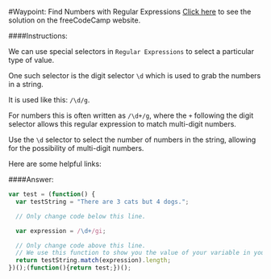 #Waypoint: Find Numbers with Regular Expressions
<a href="http://freecodecamp.com/challenges/Waypoint:%20Find%20Numbers%20with%20Regular%20Expressions?solution=var%20test%20%3D%20(function()%20%7B%0A%20%20var%20testString%20%3D%20%22There%20are%203%20cats%20but%204%20dogs.%22%3B%0A%0A%20%20%2F%2F%20Only%20change%20code%20below%20this%20line.%0A%0A%20%20var%20expression%20%3D%20%2F%5Cd%2B%2Fgi%3B%0A%0A%20%20%2F%2F%20Only%20change%20code%20above%20this%20line.%0A%20%20%2F%2F%20We%20use%20this%20function%20to%20show%20you%20the%20value%20of%20your%20variable%20in%20your%20output%20box.%0A%20%20return%20testString.match(expression).length%3B%0A%7D)()%3B(function()%7Breturn%20test%3B%7D)()%3B%0A" target="_blank">Click here</a> to see the solution on the freeCodeCamp website.


####Instructions:
<p class="wrappable negative-10">We can use special selectors in <code>Regular Expressions</code> to select a particular type of value.</p><p class="wrappable negative-10">One such selector is the digit selector <code>\d</code> which is used to grab the numbers in a string.</p><p class="wrappable negative-10">It is used like this: <code>/\d/g</code>.</p><p class="wrappable negative-10">For numbers this is often written as <code>/\d+/g</code>, where the <code>+</code> following the digit selector allows this regular expression to match multi-digit numbers.</p><p class="wrappable negative-10">Use the <code>\d</code> selector to select the number of numbers in the string, allowing for the possibility of multi-digit numbers.</p><div class="negative-bottom-margin-30"><div id="MDN-links"><p class="negative-10">Here are some helpful links:</p></div></div>


####Answer:
```javascript
var test = (function() {
  var testString = "There are 3 cats but 4 dogs.";

  // Only change code below this line.

  var expression = /\d+/gi;

  // Only change code above this line.
  // We use this function to show you the value of your variable in your output box.
  return testString.match(expression).length;
})();(function(){return test;})();

```